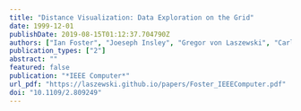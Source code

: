 ```yaml
---
title: "Distance Visualization: Data Exploration on the Grid"
date: 1999-12-01
publishDate: 2019-08-15T01:12:37.704790Z
authors: ["Ian Foster", "Joeseph Insley", "Gregor von Laszewski", "Carl Kesselman", "Marcus Thiebaux"]
publication_types: ["2"]
abstract: ""
featured: false
publication: "*IEEE Computer*"
url_pdf: "https://laszewski.github.io/papers/Foster_IEEEComputer.pdf"
doi: "10.1109/2.809249"
---
```


